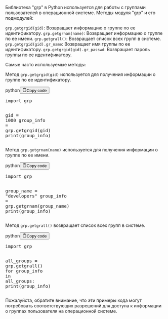 <p>Библиотека "grp" в Python используется для работы с группами пользователей в операционной системе.
Методы модуля "grp" и его подмодулей:</p>
<p><code>grp.getgrgid(gid)</code>: Возвращает информацию о группе по ее идентификатору.
<code>grp.getgrnam(name)</code>: Возвращает информацию о группе по ее имени.
<code>grp.getgrall()</code>: Возвращает список всех групп в системе.
<code>grp.getgrgid(gid).gr_name</code>: Возвращает имя группы по ее идентификатору.
<code>grp.getgrgid(gid).gr_passwd</code>: Возвращает пароль группы по ее идентификатору.</p>
<p>Самые часто используемые методы:</p>
<p>Метод <code>grp.getgrgid(gid)</code> используется для получения информации о группе по ее идентификатору.</p>
<div class="code-element"><div class="lang-line"><text>python</text><button class="copy-button" id="code3dbdf130e64b3f4b3f4896df497452ccb" onclick="copyCode(code3dbdf130e64b3f4b3f4896df497452cc, code3dbdf130e64b3f4b3f4896df497452ccb)"><svg stroke="currentColor" fill="none" stroke-width="2" viewBox="0 0 24 24" stroke-linecap="round" stroke-linejoin="round" class="h-4 w-4" height="1em" width="1em" xmlns="http://www.w3.org/2000/svg"><path d="M16 4h2a2 2 0 0 1 2 2v14a2 2 0 0 1-2 2H6a2 2 0 0 1-2-2V6a2 2 0 0 1 2-2h2"></path><rect x="8" y="2" width="8" height="4" rx="1" ry="1"></rect></svg><text>Copy code</text></button></div><div class="code" id="code3dbdf130e64b3f4b3f4896df497452cc"><div class="highlight"><pre><span></span><span class="kn">import</span> <span class="nn">grp</span>

<span class="n">gid</span> <span class="o">=</span> <span class="mi">1000</span>
<span class="n">group_info</span> <span class="o">=</span> <span class="n">grp</span><span class="o">.</span><span class="n">getgrgid</span><span class="p">(</span><span class="n">gid</span><span class="p">)</span>
<span class="nb">print</span><span class="p">(</span><span class="n">group_info</span><span class="p">)</span>
</pre></div></div></div>

<p>Метод <code>grp.getgrnam(name)</code> используется для получения информации о группе по ее имени.</p>
<div class="code-element"><div class="lang-line"><text>python</text><button class="copy-button" id="code1f882e701208fde488b5805450527e42b" onclick="copyCode(code1f882e701208fde488b5805450527e42, code1f882e701208fde488b5805450527e42b)"><svg stroke="currentColor" fill="none" stroke-width="2" viewBox="0 0 24 24" stroke-linecap="round" stroke-linejoin="round" class="h-4 w-4" height="1em" width="1em" xmlns="http://www.w3.org/2000/svg"><path d="M16 4h2a2 2 0 0 1 2 2v14a2 2 0 0 1-2 2H6a2 2 0 0 1-2-2V6a2 2 0 0 1 2-2h2"></path><rect x="8" y="2" width="8" height="4" rx="1" ry="1"></rect></svg><text>Copy code</text></button></div><div class="code" id="code1f882e701208fde488b5805450527e42"><div class="highlight"><pre><span></span><span class="kn">import</span> <span class="nn">grp</span>

<span class="n">group_name</span> <span class="o">=</span> <span class="s2">&quot;developers&quot;</span>
<span class="n">group_info</span> <span class="o">=</span> <span class="n">grp</span><span class="o">.</span><span class="n">getgrnam</span><span class="p">(</span><span class="n">group_name</span><span class="p">)</span>
<span class="nb">print</span><span class="p">(</span><span class="n">group_info</span><span class="p">)</span>
</pre></div></div></div>

<p>Метод <code>grp.getgrall()</code> возвращает список всех групп в системе.</p>
<div class="code-element"><div class="lang-line"><text>python</text><button class="copy-button" id="code51b1990bbb59fa73a6acb3b65d025169b" onclick="copyCode(code51b1990bbb59fa73a6acb3b65d025169, code51b1990bbb59fa73a6acb3b65d025169b)"><svg stroke="currentColor" fill="none" stroke-width="2" viewBox="0 0 24 24" stroke-linecap="round" stroke-linejoin="round" class="h-4 w-4" height="1em" width="1em" xmlns="http://www.w3.org/2000/svg"><path d="M16 4h2a2 2 0 0 1 2 2v14a2 2 0 0 1-2 2H6a2 2 0 0 1-2-2V6a2 2 0 0 1 2-2h2"></path><rect x="8" y="2" width="8" height="4" rx="1" ry="1"></rect></svg><text>Copy code</text></button></div><div class="code" id="code51b1990bbb59fa73a6acb3b65d025169"><div class="highlight"><pre><span></span><span class="kn">import</span> <span class="nn">grp</span>

<span class="n">all_groups</span> <span class="o">=</span> <span class="n">grp</span><span class="o">.</span><span class="n">getgrall</span><span class="p">()</span>
<span class="k">for</span> <span class="n">group_info</span> <span class="ow">in</span> <span class="n">all_groups</span><span class="p">:</span>
    <span class="nb">print</span><span class="p">(</span><span class="n">group_info</span><span class="p">)</span>
</pre></div></div></div>

<p>Пожалуйста, обратите внимание, что эти примеры кода могут потребовать соответствующих разрешений для доступа к информации о группах пользователя на операционной системе.</p>